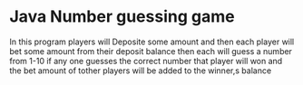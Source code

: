 # Java Number guessing game
 In this program players will Deposite some amount and then each player will bet some amount from their deposit balance then each will guess a number from 1-10 if any one guesses the correct number that player will won and the bet amount of tother players will be added to the winner,s balance
